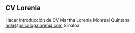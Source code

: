 ## CV Lorenia
Hacer introducción de CV
Martha Lorenia Monreal Quintana
hola@psicologalorenia.com
Sinaloa